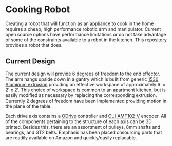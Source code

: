 # Cooking Robot
Creating a robot that will function as an appliance to cook in the home
requires a cheap, high performance robotic arm and manipulator. Current open
source options have performance limitations or do not take advantage of some
of the constraints available to a robot in the kitchen. This repository provides
a robot that does.

## Current Design
The current design will provide 6 degrees of freedom to the end effector.
The arm hangs upside down in a gantry which is built from generic [1530 Aluminum
extrusion](https://www.fazstore.ca/product/15qe1530/) providing an effective
workspace of approximately 6' x 2' x 2'. This choice of workspace is common to an 
apartment kitchen, but is easily modified as necessary by replacing the corresponding extrusion.
Currently 2 degrees of freedom have been implemented providing motion in the plane
of the table.

Each drive axis contains a [ODrive](https://github.com/odriverobotics/ODrive)
controller and [CUI AMT102-V](https://www.cuidevices.com/product/resource/amt10.pdf) encoder.
All of the components pertaining to the structure of each axis can be 3D printed. 
Besides this, there are an assortment of pulleys, 8mm shafts and bearings, and GT2 belts. 
Emphasis has been placed onsourcing parts that are readily available on Amazon and
quickly/easily replacable.
